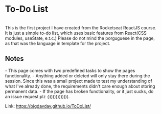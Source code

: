<h1>To-Do List</h1>
<br />
This is the first project I have created from the Rocketseat ReactJS course. It is just a simple to-do list, which uses basic features from React(CSS modules, useState, e.t.c.)
Please do not mind the porguguese in the page, as that was the language in template for the project.
<br />
<h2>Notes</h2>
- This page comes with two predefined tasks to show the pages functionality.
- Anything added or deleted will only stay there during the session. Since this was a small project made to test my understanding of what I've already done, the requirements didn't care enough about storing permanent data.
- If the page has broken functionality, or it just sucks, do an issue request plz :))))))))))))).

Link:
https://bigdavdav.github.io/ToDoList/
